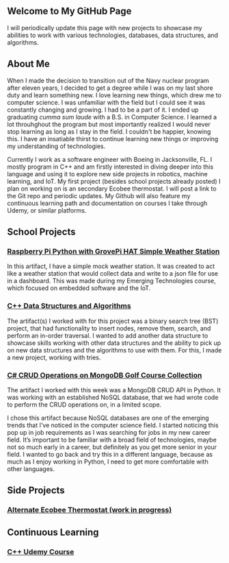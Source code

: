 ## Welcome to My GitHub Page

I will periodically update this page with new projects to showcase my abilities to work with various technologies, databases, data structures, and algorithms.

## About Me
When I made the decision to transition out of the Navy nuclear program after eleven years, I decided to get a degree while I was on my last shore duty and learn something new. I love learning new things, which drew me to computer science. I was unfamiliar with the field but I could see it was constantly changing and growing. I had to be a part of it. I ended up graduating _cumma sum laude_ with a B.S. in Computer Science. I learned a lot throuhghout the program but most importantly realized I would never stop learning as long as I stay in the field. I couldn't be happier, knowing this. I have an insatiable thirst to continue learning new things or improving my understanding of technologies.

Currently I work as a software engineer with Boeing in Jacksonville, FL. I mostly program in C++ and am firstly interested in diving deeper into this language and using it to explore new side projects in robotics, machine learning, and IoT. My first project (besides school projects already posted) I plan on working on is an secondary Ecobee thermostat. I will post a link to the Git repo and periodic updates. My Github will also feature my continuous learning path and documentation on courses I take through Udemy, or similar platforms.

## School Projects

### [Raspberry Pi Python with GrovePi HAT Simple Weather Station](https://github.com/Richard-WS-Allen/Raspberry-Pi-Weather-Station)
In this artifact, I have a simple mock weather station. It was created to act like a weather station that would collect data and write to a json file for use in a dashboard. This was made during my Emerging Technologies course, which focused on embedded software and the IoT.

### [C++ Data Structures and Algorithms](https://github.com/Richard-WS-Allen/Data-Structures-and-Algorithms-cpp)
The artifact(s) I worked with for this project was a binary search tree (BST) project, that had functionality to insert nodes, remove them, search, and perform an in-order traversal. I wanted to add another data structure to showcase skills working with other data structures and the ability to pick up on new data structures and the algorithms to use with them. For this, I made a new project, working with tries.

### [C# CRUD Operations on MongoDB Golf Course Collection](https://github.com/Richard-WS-Allen/MongoDB-CRUD-Csharp)
The artifact I worked with this week was a MongoDB CRUD API in Python. It was working with an established NoSQL database, that we had wrote code to perform the CRUD operations on, in a limited scope.

I chose this artifact because NoSQL databases are one of the emerging trends that I’ve noticed in the computer science field. I started noticing this pop up in job requirements as I was searching for jobs in my new career field. It’s important to be familiar with a broad field of technologies, maybe not so much early in a career, but definitely as you get more senior in your field. I wanted to go back and try this in a different language, because as much as I enjoy working in Python, I need to get more comfortable with other languages.

## Side Projects

### [Alternate Ecobee Thermostat (work in progress)](https://github.com/Richard-WS-Allen/EcobeeThermostat)

## Continuous Learning

### [C++ Udemy Course](https://github.com/Richard-WS-Allen/Udemy-Cpp-Course)
